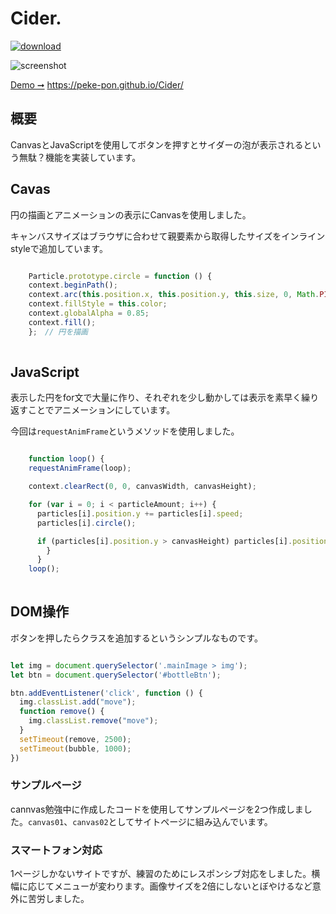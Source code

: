 # Cider.

[![download](https://img.shields.io/badge/Download-Ver1.00-blue?style=for-the-badge)](https://github.com/peke-pon/Cider/archive/master.zip)

![screenshot](https://github.com/peke-pon/stock/blob/master/Cider.png?raw=true)

[ Demo ➞](https://peke-pon.github.io/Cider/) <https://peke-pon.github.io/Cider/> 

## 概要

CanvasとJavaScriptを使用してボタンを押すとサイダーの泡が表示されるという無駄？機能を実装しています。

## Cavas

円の描画とアニメーションの表示にCanvasを使用しました。

キャンバスサイズはブラウザに合わせて親要素から取得したサイズをインラインstyleで追加しています。 

``` javascript

    Particle.prototype.circle = function () {
    context.beginPath();
    context.arc(this.position.x, this.position.y, this.size, 0, Math.PI * 2.0, false);
    context.fillStyle = this.color;
    context.globalAlpha = 0.85;
    context.fill(); 
    };　// 円を描画
  
```
	
## JavaScript

表示した円をfor文で大量に作り、それぞれを少し動かしては表示を素早く繰り返すことでアニメーションにしています。

今回は`requestAnimFrame`というメソッドを使用しました。   

``` javascript

    function loop() {
    requestAnimFrame(loop);

    context.clearRect(0, 0, canvasWidth, canvasHeight);

    for (var i = 0; i < particleAmount; i++) {
      particles[i].position.y += particles[i].speed;
      particles[i].circle();

      if (particles[i].position.y > canvasHeight) particles[i].position.y = -30;
	    }
	  } 
    loop();
    
 ```
  
## DOM操作

ボタンを押したらクラスを追加するというシンプルなものです。

``` javascript

let img = document.querySelector('.mainImage > img');
let btn = document.querySelector('#bottleBtn');

btn.addEventListener('click', function () {
  img.classList.add("move");
  function remove() {
    img.classList.remove("move");
  }
  setTimeout(remove, 2500);
  setTimeout(bubble, 1000);
})

```


### サンプルページ
cannvas勉強中に作成したコードを使用してサンプルページを2つ作成しました。`canvas01`、`canvas02`としてサイトページに組み込んでいます。

### スマートフォン対応
1ページしかないサイトですが、練習のためにレスポンシブ対応をしました。横幅に応じてメニューが変わります。画像サイズを2倍にしないとぼやけるなど意外に苦労しました。
